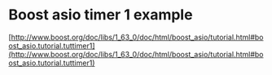 # Boost asio timer 1 example
[http://www.boost.org/doc/libs/1_63_0/doc/html/boost_asio/tutorial.html#boost_asio.tutorial.tuttimer1](http://www.boost.org/doc/libs/1_63_0/doc/html/boost_asio/tutorial.html#boost_asio.tutorial.tuttimer1)